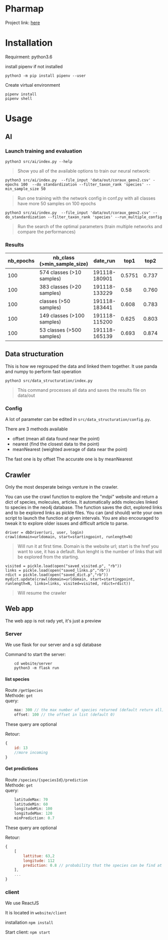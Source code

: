 # Pharmap
Project link: [here](https://projets.aiforabetterworld.bemyapp.com/#/projects/5bba650454a8770004b25ccc)

# Installation

Requirment: python3.6

install pipenv if not installed
```
python3 -m pip install pipenv --user
```
Create virtual environment
```
pipenv install
pipenv shell
```

# Usage 
## AI
### Launch training and evaluation


```shell
python3 src/ai/index.py --help
```
> Show you all of the available options to train our neural network:



```shell
python3 src/ai/index.py  --file_input 'data/out/coraux_geov2.csv' -epochs 100  --do_standardization --filter_taxon_rank 'species' --min_sample_size 50
```
> Run one training  with the network config in conf.py with all classes have more 50 samples on 100 epochs


```shell
python3 src/ai/index.py  --file_input 'data/out/coraux_geov2.csv' --do_standardization --filter_taxon_rank 'species' --run_multiple_config
```
> Run the search of the optimal parameters (train multiple networks and compare the performances)


### Results

| nb_epochs | nb_class (>min_sample_size) | date_run      | top1   | top2  | top3  | top4  | top5        |
| --------- | --------------------------- | ------------- | ------ | ----- | ----- | ----- | ----------- |
| 100       | 574 classes (>10 samples)   | 191118-180901 | 0.5751 | 0.737 | 0.811 | 0.841 | **0.875**   |
| 100       | 383 classes (>20 samples)   | 191118-133229 | 0.58   | 0.760 | 0.826 | 0.864 | **0.889**   |
| 100       | classes (>50 samples)       | 191118-183441 | 0.608  | 0.783 | 0.851 | 0.891 | **0.914**   |
| 100       | 149 classes (>100 samples)  | 191118-115200 | 0.625  | 0.803 | 0.870 | 0.908 | **0.931**   |
| 100       | 53 classes (>500 samples)   | 191118-165139 | 0.693  | 0.874 | 0.935 | 0.962 | ***0.977*** |


## Data structuration
This is how we regrouped the data and linked them together. It use panda and numpy to perform fast operation
```
python3 src/data_structuration/index.py
```

> This command processes all data and saves the results file on data/out

### Config

A lot of parameter can be edited in `src/data_structuration/config.py`.

There are 3 methods available
 - offset (mean all data found near the point)
 - nearest (find the closest data to the point)
 - meanNearest (weighted average of data near the point)

The fast one is by offset
The accurate one is by meanNearest

## Crawler
Only the most desperate beings venture in the crawler.

You can use the crawl function to explore the "mdpi" website and return a dict of species, molecules, articles.
It automatically adds molecules linked to species in the neo4j database.
The function saves  the dict, explored links and to be explored links as pickle files.
You can (and should) write your own script to launch the function at given intervals.
You are also encouraged to tweak it to explore older issues and difficult article to parse.

```
driver = dbDriver(uri, user, login)
crawl(domain=urldomain, start=startingpoint, runlength=N)
```

> Will run it at first time. Domain is the website url; start is the href you want to use, it has a default.
Run lenght is the number of links that will be explored from the starting.

```
visited = pickle.load(open("saved_visited.p", "rb"))
links = pickle.load(open("saved_links.p","rb"))
rdict = pickle.load(open("saved_dict.p","rb"))
mydict.update(crawl(domain=urldomain, start=startingpoint, runlength=N, links=links, visited=visited, rdict=rdict))
```

> Will resume the crawler

## Web app

The web app is not rady yet, it's just a preview

###  Server

We use flask for our server and a sql database

Command to start the server:
```
	cd website/server
	python3 -m flask run
```
#### list species
Route `/getSpecies`  
Methode: `get`  
query:
```js
	max: 300 // the max number of species returned (default return all)
	offset: 100 // the offset in list (default 0)
```
These query are optional

Retour:
```js
{
    id: 13
	//more incoming
}
```
#### Get predictions

Route `/species/{speciesId}/prediction`  
Methode: `get`  
query:
```js
    latitudeMax: 70
    latitudeMin: 60
    longitudeMin: 100
    longitudeMax: 120
    minPrediction: 0.7
```
These query are optional

Retour:
```js
{
	[
		lattitue: 63,2
		longitude: 112
		prediction: 0.8 // probability that the species can be find at this localisation
	],
	...
}
```
### client
We use ReactJS

It is located in `website/client`

installation `npm install`

Start client: `npm start`

